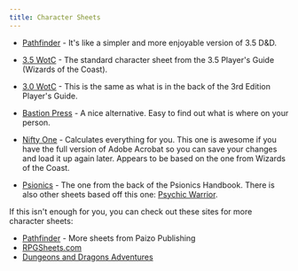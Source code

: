 ```yaml
---
title: Character Sheets
---
```


* [Pathfinder](pzo1110-charactersheet.pdf) - It's like a simpler and more enjoyable version of 3.5 D&D.

* [3.5 WotC](phb-v35-wotc.pdf) - The standard character sheet from the 3.5 Player's Guide (Wizards of the Coast).

* [3.0 WotC](3rd-ed-wotc.pdf) - This is the same as what is in the back of the 3rd Edition Player's Guide.

* [Bastion Press](3rd-ed-bastion.pdf) - A nice alternative.  Easy to find out what is where on your person.

* [Nifty One](charsheet.pdf) - Calculates everything for you.  This one is awesome if you have the full version of Adobe Acrobat so you can save your changes and load it up again later.  Appears to be based on the one from Wizards of the Coast.

* [Psionics](psionics.pdf) - The one from the back of the Psionics Handbook.  There is also other sheets based off this one:  [Psychic Warrior](psychic-warrior.pdf).

If this isn't enough for you, you can check out these sites for more character sheets:

* [Pathfinder](http://paizo.com/pathfinderRPG/resources) - More sheets from Paizo Publishing
* [RPGSheets.com](http://rpgsheets.com/)
* [Dungeons and Dragons Adventures](http://dndadventure.com)
